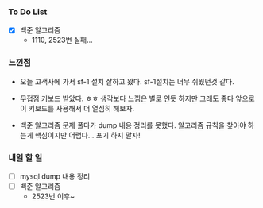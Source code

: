 ### To Do List

- [x] 백준 알고리즘
  - 1110, 2523번 실패...




### 느낀점

- 오늘 고객사에 가서  sf-1 설치 잘하고 왔다. sf-1설치는 너무 쉬웠던것 같다. 

- 무접점 키보드 받았다. ㅎㅎ 생각보다 느낌은 별로 인듯 하지만 그래도 좋다 앞으로 이 키보드를 사용해서 더 열심히 해보자.

- 백준 알고리즘 문제 풀다가 dump 내용 정리를 못했다. 알고리즘 규칙을 찾아야 하는게 핵심이지만 어렵다... 포기 하지 말자!

  


### 내일 할 일

- [ ] mysql dump 내용 정리
- [ ] 백준 알고리즘
  - 2523번 이후~
